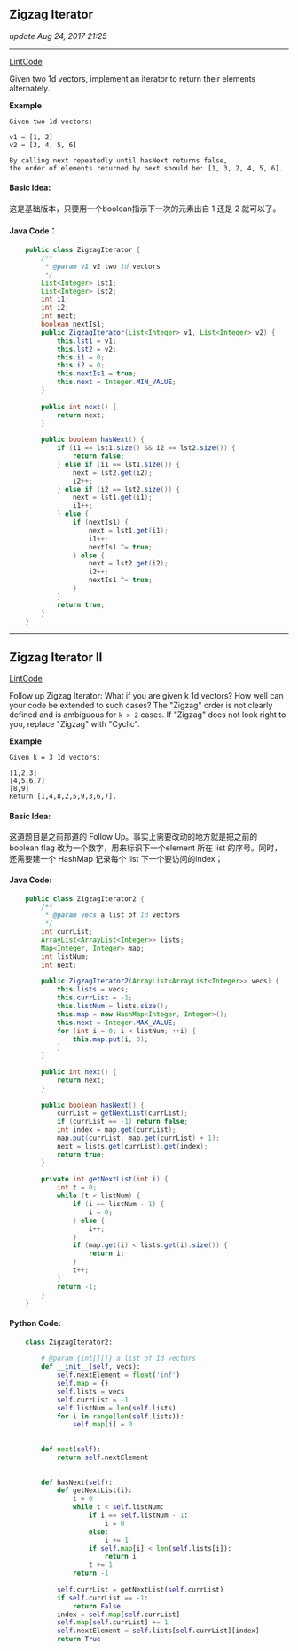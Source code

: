 ## Zigzag Iterator
_update Aug 24, 2017  21:25_

---
[LintCode](http://www.lintcode.com/en/problem/zigzag-iterator/)

Given two 1d vectors, implement an iterator to return their elements alternately.

**Example**

    Given two 1d vectors:
    
    v1 = [1, 2]
    v2 = [3, 4, 5, 6]
    
    By calling next repeatedly until hasNext returns false, 
    the order of elements returned by next should be: [1, 3, 2, 4, 5, 6].
    
#### Basic Idea:
这是基础版本，只要用一个boolean指示下一次的元素出自 1 还是 2 就可以了。

#### Java Code：
```java
    public class ZigzagIterator {
        /**
         * @param v1 v2 two 1d vectors
         */
        List<Integer> lst1;
        List<Integer> lst2;
        int i1;
        int i2;
        int next;
        boolean nextIs1;
        public ZigzagIterator(List<Integer> v1, List<Integer> v2) {
            this.lst1 = v1;
            this.lst2 = v2;
            this.i1 = 0;
            this.i2 = 0;
            this.nextIs1 = true;
            this.next = Integer.MIN_VALUE;
        }
    
        public int next() {
            return next;
        }
    
        public boolean hasNext() {
            if (i1 == lst1.size() && i2 == lst2.size()) {
                return false;
            } else if (i1 == lst1.size()) {
                next = lst2.get(i2);
                i2++;
            } else if (i2 == lst2.size()) {
                next = lst1.get(i1);
                i1++;
            } else {
                if (nextIs1) {
                    next = lst1.get(i1);
                    i1++;
                    nextIs1 ^= true;
                } else {
                    next = lst2.get(i2);
                    i2++;
                    nextIs1 ^= true;
                }
            }
            return true;
        }
    }
```

---

## Zigzag Iterator II
[LintCode](http://www.lintcode.com/en/problem/zigzag-iterator-ii/)

Follow up Zigzag Iterator: What if you are given k 1d vectors? How well can your code be extended to such cases? The "Zigzag" order is not clearly defined and is ambiguous for `k > 2` cases. If "Zigzag" does not look right to you, replace "Zigzag" with "Cyclic".


**Example**

    Given k = 3 1d vectors:
    
    [1,2,3]
    [4,5,6,7]
    [8,9]
    Return [1,4,8,2,5,9,3,6,7].
    
#### Basic Idea:
这道题目是之前那道的 Follow Up。事实上需要改动的地方就是把之前的 boolean flag 改为一个数字，用来标识下一个element 所在 list 的序号。同时，还需要建一个 HashMap 记录每个 list 下一个要访问的index；

#### Java Code:
```java
    public class ZigzagIterator2 {
        /**
         * @param vecs a list of 1d vectors
         */
        int currList;
        ArrayList<ArrayList<Integer>> lists;
        Map<Integer, Integer> map;
        int listNum;
        int next;
        
        public ZigzagIterator2(ArrayList<ArrayList<Integer>> vecs) {
            this.lists = vecs;
            this.currList = -1;
            this.listNum = lists.size();
            this.map = new HashMap<Integer, Integer>();
            this.next = Integer.MAX_VALUE;
            for (int i = 0; i < listNum; ++i) {
                this.map.put(i, 0);
            }
        }
    
        public int next() {
            return next;
        }
    
        public boolean hasNext() {
            currList = getNextList(currList);
            if (currList == -1) return false;
            int index = map.get(currList);
            map.put(currList, map.get(currList) + 1);
            next = lists.get(currList).get(index);
            return true;
        }
        
        private int getNextList(int i) {
            int t = 0;
            while (t < listNum) {
                if (i == listNum - 1) {
                    i = 0;
                } else {
                    i++;
                }
                if (map.get(i) < lists.get(i).size()) {
                    return i;
                }
                t++;
            }
            return -1;
        }
    }
```

#### Python Code:
```python
    class ZigzagIterator2:
    
        # @param {int[][]} a list of 1d vectors
        def __init__(self, vecs):
            self.nextElement = float('inf')
            self.map = {}
            self.lists = vecs
            self.currList = -1
            self.listNum = len(self.lists)
            for i in range(len(self.lists)):
                self.map[i] = 0
                
    
        def next(self):
            return self.nextElement
    
    
        def hasNext(self):
            def getNextList(i):
                t = 0
                while t < self.listNum:
                    if i == self.listNum - 1:
                        i = 0
                    else:
                        i += 1
                    if self.map[i] < len(self.lists[i]):
                        return i
                    t += 1
                return -1
                
            self.currList = getNextList(self.currList)
            if self.currList == -1:
                return False
            index = self.map[self.currList]
            self.map[self.currList] += 1
            self.nextElement = self.lists[self.currList][index]
            return True
```




    
    